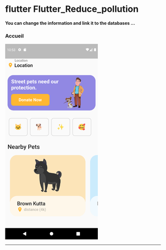 


<h1> flutter Flutter_Reduce_pollution </h1>



<h4> You can change the information and link it to the databases ...</h4>


<h3>Accueil</h3> 


<img src="https://github.com/abenkoula71/flutter-app-animal/blob/main/Screenshot_1643021585.png" width="300" /> 



<hr>
 
